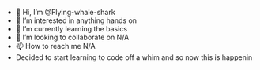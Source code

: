 - 👋 Hi, I’m @Flying-whale-shark
- 👀 I’m interested in anything hands on
- 🌱 I’m currently learning the basics
- 💞️ I’m looking to collaborate on N/A
- 📫 How to reach me N/A
- Decided to start learning to code off a whim and so now this is happenin

<!---
Flying-whale-shark/Flying-whale-shark is a ✨ special ✨ repository because its `README.md` (this file) appears on your GitHub profile.
You can click the Preview link to take a look at your changes.
--->
